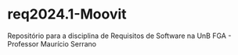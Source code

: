 # req2024.1-Moovit
Repositório para a disciplina de Requisitos de Software na UnB FGA - Professor Maurício Serrano
